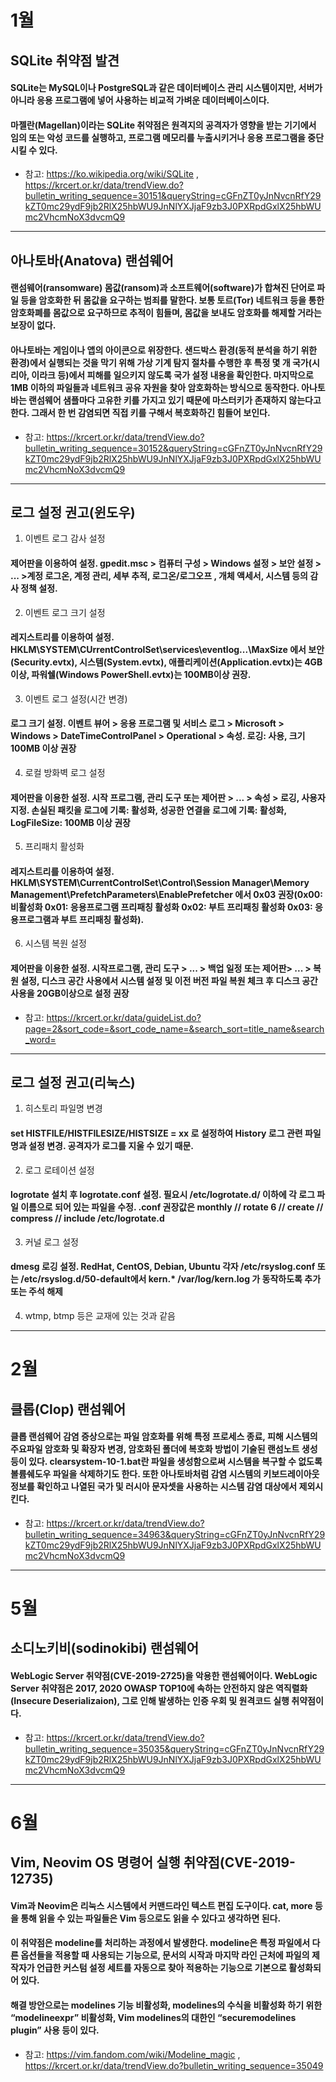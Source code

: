 # 1월
## SQLite 취약점 발견
#### SQLite는 MySQL이나 PostgreSQL과 같은 데이터베이스 관리 시스템이지만, 서버가 아니라 응용 프로그램에 넣어 사용하는 비교적 가벼운 데이터베이스이다. 
#### 마젤란(Magellan)이라는 SQLite 취약점은 원격지의 공격자가 영향을 받는 기기에서 임의 또는 악성 코드를 실행하고, 프로그램 메모리를 누출시키거나 응용 프로그램을 중단시킬 수 있다.

* 참고: <https://ko.wikipedia.org/wiki/SQLite> , <https://krcert.or.kr/data/trendView.do?bulletin_writing_sequence=30151&queryString=cGFnZT0yJnNvcnRfY29kZT0mc29ydF9jb2RlX25hbWU9JnNlYXJjaF9zb3J0PXRpdGxlX25hbWUmc2VhcmNoX3dvcmQ9>

----------------------------------------------------------------------

## 아나토바(Anatova) 랜섬웨어
#### 랜섬웨어(ransomware) 몸값(ransom)과 소프트웨어(software)가 합쳐진 단어로 파일 등을 암호화한 뒤 몸값을 요구하는 범죄를 말한다. 보통 토르(Tor) 네트워크 등을 통한 암호화폐를 몸값으로 요구하므로 추적이 힘들며, 몸값을 보내도 암호화를 해제할 거라는 보장이 없다.
#### 아나토바는 게임이나 앱의 아이콘으로 위장한다. 샌드박스 환경(동적 분석을 하기 위한 환경)에서 실행되는 것을 막기 위해 가상 기계 탐지 절차를 수행한 후 특정 몇 개 국가(시리아, 이라크 등)에서 피해를 일으키지 않도록 국가 설정 내용을 확인한다. 마지막으로 1MB 이하의 파일들과 네트워크 공유 자원을 찾아 암호화하는 방식으로 동작한다. 아나토바는 랜섬웨어 샘플마다 고유한 키를 가지고 있기 때문에 마스터키가 존재하지 않는다고 한다. 그래서 한 번 감염되면 직접 키를 구해서 복호화하긴 힘들어 보인다.

* 참고: <https://krcert.or.kr/data/trendView.do?bulletin_writing_sequence=30152&queryString=cGFnZT0yJnNvcnRfY29kZT0mc29ydF9jb2RlX25hbWU9JnNlYXJjaF9zb3J0PXRpdGxlX25hbWUmc2VhcmNoX3dvcmQ9>

----------------------------------------------------------------------

## 로그 설정 권고(윈도우)
1. 이벤트 로그 감사 설정
#### 제어판을 이용하여 설정. gpedit.msc > 컴퓨터 구성 > Windows 설정 > 보안 설정 > ... >계정 로그온, 계정 관리, 세부 추적, 로그온/로그오프 , 개체 액세서, 시스템 등의 감사 정책 설정.

2. 이벤트 로그 크기 설정
#### 레지스트리를 이용하여 설정. HKLM\SYSTEM\CUrrentControlSet\services\eventlog\...\MaxSize 에서 보안(Security.evtx), 시스템(System.evtx), 애플리케이션(Application.evtx)는 4GB이상, 파워쉘(Windows PowerShell.evtx)는 100MB이상 권장.

3. 이벤트 로그 설정(시간 변경)
#### 로그 크기 설정. 이벤트 뷰어 > 응용 프로그램 및 서비스 로그 > Microsoft > Windows > DateTimeControlPanel > Operational > 속성. 로깅: 사용, 크기 100MB 이상 권장

4. 로컬 방화벽 로그 설정
#### 제어판을 이용한 설정. 시작 프로그램, 관리 도구 또는 제어판 > ... > 속성 > 로깅, 사용자 지정. 손실된 패킷을 로그에 기록: 활성화, 성공한 연결을 로그에 기록: 활성화, LogFileSize: 100MB 이상 권장

5. 프리패치 활성화
#### 레지스트리를 이용하여 설정. HKLM\SYSTEM\CurrentControlSet\Control\Session Manager\Memory Management\PrefetchParameters\EnablePrefetcher 에서 0x03 권장(0x00: 비활성화 0x01: 응용프로그램 프리패칭 활성화 0x02: 부트 프리패칭 활성화 0x03: 응용프로그램과 부트 프리패칭 활성화).

6. 시스템 복원 설정
#### 제어판을 이용한 설정. 시작프로그램, 관리 도구 > ... > 백업 일정 또는 제어판> ... > 복원 설정, 디스크 공간 사용에서 시스템 설정 및 이전 버전 파일 복원 체크 후 디스크 공간 사용을 20GB이상으로 설정 권장

* 참고: <https://krcert.or.kr/data/guideList.do?page=2&sort_code=&sort_code_name=&search_sort=title_name&search_word=>

----------------------------------------------------------------------

## 로그 설정 권고(리눅스)
1. 히스토리 파일명 변경
#### set HISTFILE/HISTFILESIZE/HISTSIZE = xx 로 설정하여 History 로그 관련 파일명과 설정 변경. 공격자가 로그를 지울 수 있기 때문.

2. 로그 로테이션 설정
#### logrotate 설치 후 logrotate.conf 설정. 필요시 /etc/logrotate.d/ 이하에 각 로그 파일 이름으로 되어 있는 파일을 수정. .conf 권장값은 monthly // rotate 6 // create // compress // include /etc/logrotate.d

3. 커널 로그 설정
#### dmesg 로깅 설정. RedHat, CentOS, Debian, Ubuntu 각자 /etc/rsyslog.conf 또는 /etc/rsyslog.d/50-default에서 kern.* /var/log/kern.log 가 동작하도록 추가 또는 주석 해제

4. wtmp, btmp 등은 교재에 있는 것과 같음

----------------------------------------------------------------------

# 2월
## 클롭(Clop) 랜섬웨어
#### 클롭 랜섬웨어 감염 증상으로는 파일 암호화를 위해 특정 프로세스 종료, 피해 시스템의 주요파일 암호화 및 확장자 변경, 암호화된 폴더에 복호화 방법이 기술된 랜섬노트 생성 등이 있다. clearsystem-10-1.bat란 파일을 생성함으로써 시스템을 복구할 수 없도록 볼륨쉐도우 파일을 삭제하기도 한다. 또한 아나토바처럼 감염 시스템의 키보드레이아웃 정보를 확인하고 나열된 국가 및 러시아 문자셋을 사용하는 시스템 감염 대상에서 제외시킨다. 

* 참고: <https://krcert.or.kr/data/trendView.do?bulletin_writing_sequence=34963&queryString=cGFnZT0yJnNvcnRfY29kZT0mc29ydF9jb2RlX25hbWU9JnNlYXJjaF9zb3J0PXRpdGxlX25hbWUmc2VhcmNoX3dvcmQ9>

---------------------------------------------------------------------

# 5월
## 소디노키비(sodinokibi) 랜섬웨어
#### WebLogic Server 취약점(CVE-2019-2725)을 악용한 랜섬웨어이다. WebLogic Server 취약점은 2017, 2020 OWASP TOP10에 속하는 안전하지 않은 역직렬화(Insecure Deserializaion), 그로 인해 발생하는 인증 우회 및 원격코드 실행 취약점이다.

* 참고: <https://krcert.or.kr/data/trendView.do?bulletin_writing_sequence=35035&queryString=cGFnZT0yJnNvcnRfY29kZT0mc29ydF9jb2RlX25hbWU9JnNlYXJjaF9zb3J0PXRpdGxlX25hbWUmc2VhcmNoX3dvcmQ9>

----------------------------------------------------------------------

# 6월
## Vim, Neovim OS 명령어 실행 취약점(CVE-2019-12735)
#### Vim과 Neovim은 리눅스 시스템에서 커맨드라인 텍스트 편집 도구이다. cat, more 등을 통해 읽을 수 있는 파일들은 Vim 등으로도 읽을 수 있다고 생각하면 된다.
#### 이 취약점은 modeline를 처리하는 과정에서 발생한다. modeline은 특정 파일에서 다른 옵션들을 적용할 때 사용되는 기능으로, 문서의 시작과 마지막 라인 근처에 파일의 제작자가 언급한 커스텀 설정 세트를 자동으로 찾아 적용하는 기능으로 기본으로 활성화되어 있다.
#### 해결 방안으로는 modelines 기능 비활성화, modelines의 수식을 비활성화 하기 위한 “modelineexpr” 비활성화, Vim modelines의 대한인 “securemodelines plugin” 사용 등이 있다.

* 참고: <https://vim.fandom.com/wiki/Modeline_magic> , <https://krcert.or.kr/data/trendView.do?bulletin_writing_sequence=35049>

</br>
